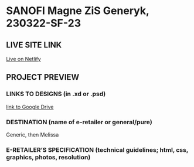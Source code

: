# SANOFI Magne ZiS Generyk, 230322-SF-23
<!-- please enter project number recived from PM -->

## LIVE SITE LINK 
<!-- please enter link to site preview here -->
[Live on Netlify](https://magne-zis.netlify.app/)

## PROJECT PREVIEW
<!-- ![Design preview for the project](./link) -->


### LINKS TO DESIGNS (in .xd or .psd)
<!-- please enter link to preview designs -->
[link to Google Drive](https://drive.google.com/drive/folders/1biGroYgNT1uWlYCavHus_0mVt8ZndgXq)

### DESTINATION (name of e-retailer or general/pure)
<!-- please enter e-retailers name -->
Generic, then Melissa

### E-RETAILER’S SPECIFICATION (technical guidelines; html, css, graphics, photos, resolution)
<!-- please enter any additional comments important for the project -->
